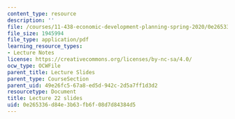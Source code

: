```yaml
---
content_type: resource
description: ''
file: /courses/11-438-economic-development-planning-spring-2020/0e265336d84e3b63fb6f08d7d84384d5_MIT11_438s20_lec22.pdf
file_size: 1945994
file_type: application/pdf
learning_resource_types:
- Lecture Notes
license: https://creativecommons.org/licenses/by-nc-sa/4.0/
ocw_type: OCWFile
parent_title: Lecture Slides
parent_type: CourseSection
parent_uid: 49e26fc5-67a8-ed5d-942c-2d5a7ff1d3d2
resourcetype: Document
title: Lecture 22 slides
uid: 0e265336-d84e-3b63-fb6f-08d7d84384d5
---
```

